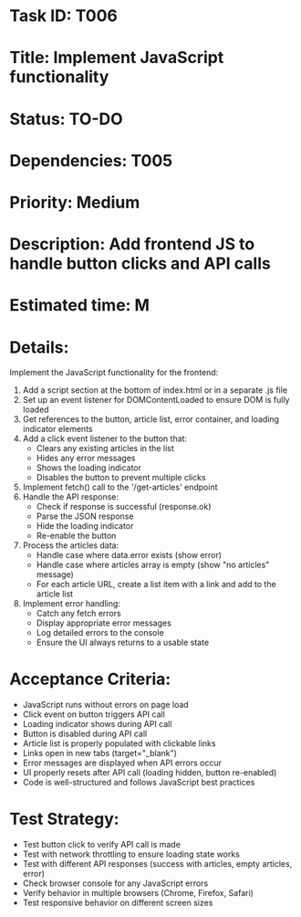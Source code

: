 # Task ID: T006
# Title: Implement JavaScript functionality
# Status: TO-DO
# Dependencies: T005
# Priority: Medium
# Description: Add frontend JS to handle button clicks and API calls
# Estimated time: M

# Details:
Implement the JavaScript functionality for the frontend:
1. Add a script section at the bottom of index.html or in a separate .js file
2. Set up an event listener for DOMContentLoaded to ensure DOM is fully loaded
3. Get references to the button, article list, error container, and loading indicator elements
4. Add a click event listener to the button that:
   - Clears any existing articles in the list
   - Hides any error messages
   - Shows the loading indicator
   - Disables the button to prevent multiple clicks
5. Implement fetch() call to the '/get-articles' endpoint
6. Handle the API response:
   - Check if response is successful (response.ok)
   - Parse the JSON response
   - Hide the loading indicator
   - Re-enable the button
7. Process the articles data:
   - Handle case where data.error exists (show error)
   - Handle case where articles array is empty (show "no articles" message)
   - For each article URL, create a list item with a link and add to the article list
8. Implement error handling:
   - Catch any fetch errors
   - Display appropriate error messages
   - Log detailed errors to the console
   - Ensure the UI always returns to a usable state

# Acceptance Criteria:
- JavaScript runs without errors on page load
- Click event on button triggers API call
- Loading indicator shows during API call
- Button is disabled during API call
- Article list is properly populated with clickable links
- Links open in new tabs (target="_blank")
- Error messages are displayed when API errors occur
- UI properly resets after API call (loading hidden, button re-enabled)
- Code is well-structured and follows JavaScript best practices

# Test Strategy:
- Test button click to verify API call is made
- Test with network throttling to ensure loading state works
- Test with different API responses (success with articles, empty articles, error)
- Check browser console for any JavaScript errors
- Verify behavior in multiple browsers (Chrome, Firefox, Safari)
- Test responsive behavior on different screen sizes 